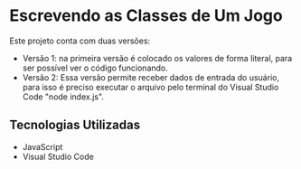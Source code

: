 #  Escrevendo as Classes de Um Jogo
Este projeto conta com duas versões:
* Versão 1: na primeira versão é colocado os valores de forma literal, para ser possível ver o código funcionando.
* Versão 2: Essa versão permite receber dados de entrada do usuário, para isso é preciso executar o arquivo pelo terminal do Visual Studio Code "node index.js".

## Tecnologias Utilizadas
- JavaScript
- Visual Studio Code
